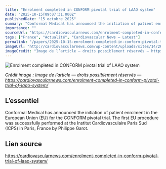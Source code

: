 ```yaml
---
title: "Enrolment completed in CONFORM pivotal trial of LAAO system"
date: "2025-10-15T09:07:31.000Z"
publishedDate: "15 octobre 2025"
summary: "Conformal Medical has announced the initiation of patient enrolment in the European Union (EU) for the CONFORM pivotal trial. The first EU procedure was successfully performed at the Institut Cardiovasculaire Paris Sud (ICPS) in Paris, France by Philippe Garot."
importance: ""
sourceUrl: "https://cardiovascularnews.com/enrolment-completed-in-conform-pivotal-trial-of-laao-system/"
tags: ["France", "Actualité", "Cardiovascular News — Latest"]
permalink: "/papers/2025-10-15-enrolment-completed-in-conform-pivotal-trial-of-laao-system"
imageUrl: "http://cardiovascularnews.com/wp-content/uploads/sites/14/2023/11/Conformal_Medical_CLAAS_Implant.jpg"
imageCredit: "Image de l’article — droits possiblement réservés — https://cardiovascularnews.com/enrolment-completed-in-conform-pivotal-trial-of-laao-system/"
---
```


![Enrolment completed in CONFORM pivotal trial of LAAO system](http://cardiovascularnews.com/wp-content/uploads/sites/14/2023/11/Conformal_Medical_CLAAS_Implant.jpg)

*Crédit image : Image de l’article — droits possiblement réservés — https://cardiovascularnews.com/enrolment-completed-in-conform-pivotal-trial-of-laao-system/*

## L’essentiel

Conformal Medical has announced the initiation of patient enrolment in the European Union (EU) for the CONFORM pivotal trial. The first EU procedure was successfully performed at the Institut Cardiovasculaire Paris Sud (ICPS) in Paris, France by Philippe Garot.

## Lien source

https://cardiovascularnews.com/enrolment-completed-in-conform-pivotal-trial-of-laao-system/
